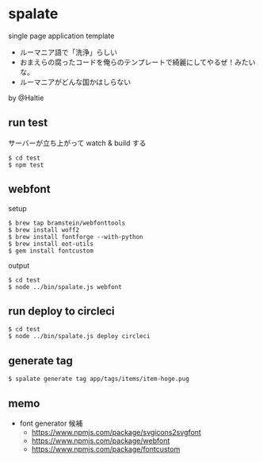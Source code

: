 # spalate

single page application template

- ルーマニア語で「洗浄」らしい
- おまえらの腐ったコードを俺らのテンプレートで綺麗にしてやるぜ！みたいな。
- ルーマニアがどんな国かはしらない

by @Haltie


## run test

サーバーが立ち上がって watch & build する

```
$ cd test
$ npm test
```


## webfont

setup

```
$ brew tap bramstein/webfonttools
$ brew install woff2
$ brew install fontforge --with-python
$ brew install eot-utils
$ gem install fontcustom
```

output

```
$ cd test
$ node ../bin/spalate.js webfont
```


## run deploy to circleci

```
$ cd test
$ node ../bin/spalate.js deploy circleci
```

## generate tag

```
$ spalate generate tag app/tags/items/item-hoge.pug
```


## memo

- font generator 候補
  - https://www.npmjs.com/package/svgicons2svgfont
  - https://www.npmjs.com/package/webfont
  - https://www.npmjs.com/package/fontcustom
